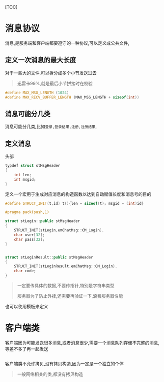 [TOC]

# 消息协议

消息,是服务端和客户端都要遵守的一种协议,可以定义成公共文件,

## 定义一次消息的最大长度

对于一些大的文件,可以拆分成多个小节发送过去

> 迅雷卡99%,就是最后小节拼接时在校验

```cpp
#define MAX_MSG_LENGTH (1024)
#define MAX_RECV_BUFFER_LENGTH (MAX_MSG_LENGTH + sizeof(int))


```

## 消息可能分几类

消息可能分几类,比如`登录,登录结果,注册,注册结果`,

## 定义消息

头部

```cpp
typdef struct stMsgHeader
{
    int len;
    int msgid;
}
```

定义一个宏用于生成对应消息的构造函数以达到自动赋值长度和消息号的目的

```cpp
#define STRUCT_INIT(t,id) t(){len = sizeof(t); msgid = (int)id}

#pragma pack(push,1)

struct stLogin::public stMsgHeader
{
    STRUCT_INIT(stLogin,emChatMsg::CM_Login),
    char user[32];
    char pass[32];
}


struct stLoginResult::public stMsgHeader
{
    STRUCT_INIT(stLoginResult,emChatMsg::CM_Login),
	char code;
}
```

> 一定要传具体的数据,不要传指针,特别是字符串类型
>
> 服务器为了防止外挂,还需要再验证一下,浪费服务器性能

也可以使用模板来定义

# 客户端类

客户端因为可能发送很多消息,或者消息很少,需要一个消息队列存储不完整的消息,等差不多了再一起发送

```cpp
```

客户端类不允许拷贝,没有拷贝构造,因为一定是一个独立的个体

> 一般网络相关的类,都没有拷贝构造